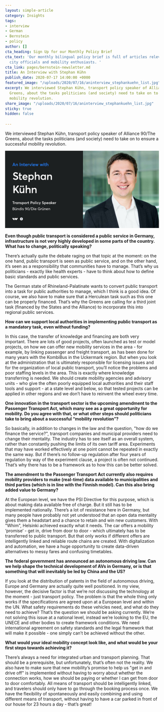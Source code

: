 ```yaml
---
layout: simple-article
category: Insights
tags:
- interview
- German
- Bernstein
- policy
author: []
cta_heading: Sign Up for our Monthly Policy Brief
cta_text: 'Our monthly bilingual policy brief is full of articles relevant to policymakers,
  city officials and mobility enthusiasts. '
cta_link: pages/bernstein-newsletter.md
title: An Interview with Stephan Kühn
publish_date: 2020-07-17 14:00:00 +0000
featured_image: "/uploads/2020/07/16/aninterview_stephankuehn_list.jpg"
excerpt: We interviewed Stephan Kühn, transport policy speaker of Alliance 90/The
  Greens, about the tasks politicians (and society) need to take on to ensure a successful
  mobility revolution.
share_image: "/uploads/2020/07/16/aninterview_stephankuehn_list.jpg"
sticky: true
hidden: false

---
```

We interviewed Stephan Kühn, transport policy speaker of Alliance 90/The Greens, about the tasks politicians (and society) need to take on to ensure a successful mobility revolution.

![](/uploads/2020/07/16/aninterview_stephankuehn_body.jpeg)

**Even though public transport is considered a public service in Germany, infrastructure is not very highly developed in some parts of the country. What has to change, politically speaking?**

There’s actually quite the debate raging on that topic at the moment: on the one hand, public transport is seen as public service, and on the other hand, it’s seen as a responsibility that communities have to manage. That’s why us politicians - exactly like health experts - have to think about how to define basic standards and public services.

  
The German state of Rhineland-Palatinate wants to convert public transport into a task for public authorities to manage, which I think is a good idea. Of course, we also have to make sure that a Herculean task such as this one can be properly financed. That’s why the Greens are calling for a third joint task (financed by the States and the Alliance) to incorporate this into regional public services.

**How can we support local authorities in implementing public transport as a mandatory task, even without funding?**

In this case, the transfer of knowledge and financing are both very important. There are lots of good projects, often launched as test or model projects, on how we can offer new mobility services in the area - for example, by linking passenger and freight transport, as has been done for many years with the KombiBus in the Uckermark region. But when you look at the administration that is ultimately responsible for licensing issues and for the organization of local public transport, you’ll notice the problems and poor staffing levels in the area. This is exactly where knowledge transferring is needed. We should create mobility agencies and advisory units - who give the often poorly equipped local authorities and their staff tools and support - at a state level and below, so that tested projects can be applied in other regions and we don’t have to reinvent the wheel every time.

**One innovation in the transport sector is the upcoming amendment to the Passenger Transport Act, which many see as a great opportunity for mobility. Do you agree with that, or what other steps should politicians take to bring about a successful “mobility revolution”?**

So basically, in addition to changes in the law and the question, "how do we finance the service?", transport companies and municipal providers need to change their mentality. The industry has to see itself as an overall system, rather than constantly pushing the limits of its own tariff area. Experiments that may have worked effectively at one point cannot be repeated in exactly the same way. But if there’s no follow-up regulation after four years of regulation by way of the experiment clause, a project is often not continued. That’s why there has to be a framework as to how this can be better solved.

**The amendment to the Passenger Transport Act currently also requires mobility providers to make (real-time) data available to municipalities and third parties (which is in line with the Finnish model). Can this also bring added value to Germany?**

  
At the European level, we have the PSI Directive for this purpose, which is about making data available free of charge. But it still has to be implemented nationally. There’s a lot of resistance here in Germany, but many people have probably not yet understood that an open data mentality gives them a headstart and a chance to retain and win new customers. With "Whim", Helsinki achieved exactly what it needs. The car offers a mobility ‘promise’ - get in, drive from door to door - which ultimately has to be transferred to public transport. But that only works if different offers are intelligently linked and reliable route chains are created. With digitalization and automation, we have a huge opportunity to create data-driven alternatives to messy fares and confusing timetables.

**The federal government has announced an autonomous driving law. Can we help shape the technical development of AVs in Germany, or is that something that will inevitably be led by China and the US?**

If you look at the distribution of patents in the field of autonomous driving, Europe and Germany are actually quite well positioned. In my view, however, the decisive factor is that we’re not discussing the technology at the moment - just transport policy. The problem is that the whole thing only works if the specifications are agreed upon at a European level and within the UN. What safety requirements do these vehicles need, and what do they need to achieve? That’s the question we should be asking currently. We’re not solving this issue at a national level, instead we’re looking to the EU, the UNECE and other bodies to create framework conditions. We need international agreement on safety standards and the legal framework that will make it possible - one simply can’t be achieved without the other.

**What would your ideal mobility concept look like, and what would be your first steps towards achieving it?**

There’s always a need for integrated urban and transport planning. That should be a prerequisite, but unfortunately, that’s often not the reality. We also have to make sure that new mobility’s promise to help us "get in and drive off" is implemented without having to worry about whether the connection works, how we should be paying or whether I can get from door to door comfortably. All means of transport should be intelligently linked, and travelers should only have to go through the booking process once. We have the flexibility of spontaneously and easily combining and using different means of transport, without having to have a car parked in front of our house for 23 hours a day - that’s great!
